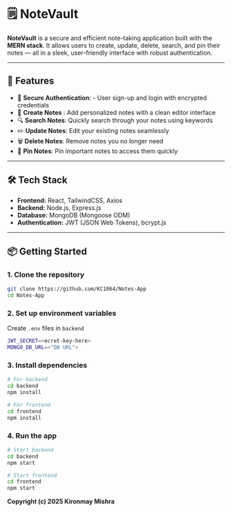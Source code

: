 # 🗒️ NoteVault

**NoteVault** is a secure and efficient note-taking application built with the **MERN stack**. It allows users to create, update, delete, search, and pin their notes — all in a sleek, user-friendly interface with robust authentication.

---

## 🚀 Features

- 🔐 **Secure Authentication**:   - User sign-up and login with encrypted credentials
- 📝 **Create Notes** : Add personalized notes with a clean editor interface
- 🔍 **Search Notes**: Quickly search through your notes using keywords
- ✏️ **Update Notes**: Edit your existing notes seamlessly
- 🗑️ **Delete Notes**: Remove notes you no longer need
- 📌 **Pin Notes**: Pin important notes to access them quickly

---

## 🛠️ Tech Stack

- **Frontend:** React, TailwindCSS, Axios
- **Backend:** Node.js, Express.js
- **Database:** MongoDB (Mongoose ODM)
- **Authentication:** JWT (JSON Web Tokens), bcrypt.js

---

## 📦 Getting Started

### 1. Clone the repository

```bash
git clone https://github.com/KC1064/Notes-App
cd Notes-App
````

### 2. Set up environment variables

Create `.env` files in `backend` 

```bash
JWT_SECRET=<ecret-key-here>
MONGO_DB_URL=<"DB URL">
```

### 3. Install dependencies

```bash
# For backend
cd backend
npm install

# For frontend
cd frontend
npm install
```

### 4. Run the app

```bash
# Start backend
cd backend
npm start

# Start frontend
cd frontend
npm start
```







**Copyright (c) 2025 Kironmay Mishra**





